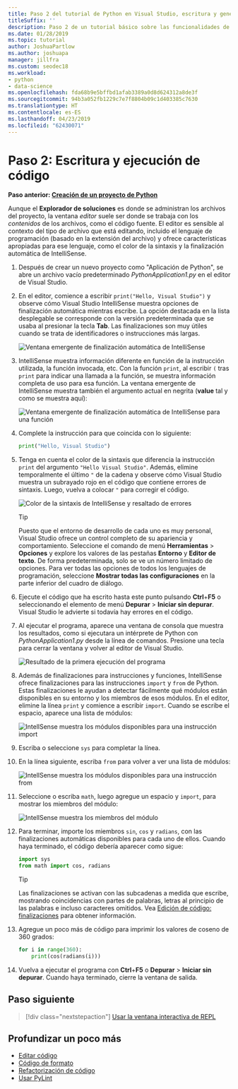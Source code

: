 ```yaml
---
title: Paso 2 del tutorial de Python en Visual Studio, escritura y generación de código
titleSuffix: ''
description: Paso 2 de un tutorial básico sobre las funcionalidades de Python en Visual Studio, entre otras, la edición de código y la ejecución de un proyecto.
ms.date: 01/28/2019
ms.topic: tutorial
author: JoshuaPartlow
ms.author: joshuapa
manager: jillfra
ms.custom: seodec18
ms.workload:
- python
- data-science
ms.openlocfilehash: fda68b9e5bffbd1afab3389a0d8d624312a8de3f
ms.sourcegitcommit: 94b3a052fb1229c7e7f8804b09c1d403385c7630
ms.translationtype: HT
ms.contentlocale: es-ES
ms.lasthandoff: 04/23/2019
ms.locfileid: "62430071"
---
```

# <a name="step-2-write-and-run-code"></a>Paso 2: Escritura y ejecución de código

**Paso anterior: [Creación de un proyecto de Python](tutorial-working-with-python-in-visual-studio-step-01-create-project.md)**

Aunque el **Explorador de soluciones** es donde se administran los archivos del proyecto, la ventana *editor* suele ser donde se trabaja con los *contenidos* de los archivos, como el código fuente. El editor es sensible al contexto del tipo de archivo que está editando, incluido el lenguaje de programación (basado en la extensión del archivo) y ofrece características apropiadas para ese lenguaje, como el color de la sintaxis y la finalización automática de IntelliSense.

1. Después de crear un nuevo proyecto como "Aplicación de Python", se abre un archivo vacío predeterminado *PythonApplication1.py* en el editor de Visual Studio.

1. En el editor, comience a escribir `print("Hello, Visual Studio")` y observe cómo Visual Studio IntelliSense muestra opciones de finalización automática mientras escribe. La opción destacada en la lista desplegable se corresponde con la versión predeterminada que se usaba al presionar la tecla **Tab**. Las finalizaciones son muy útiles cuando se trata de identificadores o instrucciones más largas.

    ![Ventana emergente de finalización automática de IntelliSense](media/vs-getting-started-python-04-IntelliSense1b.png)

1. IntelliSense muestra información diferente en función de la instrucción utilizada, la función invocada, etc. Con la función `print`, al escribir `(` tras `print` para indicar una llamada a la función, se muestra información completa de uso para esa función. La ventana emergente de IntelliSense muestra también el argumento actual en negrita (**value** tal y como se muestra aquí):

    ![Ventana emergente de finalización automática de IntelliSense para una función](media/vs-getting-started-python-05-IntelliSense2b.png)

1. Complete la instrucción para que coincida con lo siguiente:

    ```python
    print("Hello, Visual Studio")
    ```

1. Tenga en cuenta el color de la sintaxis que diferencia la instrucción `print` del argumento `"Hello Visual Studio"`. Además, elimine temporalmente el último `"` de la cadena y observe cómo Visual Studio muestra un subrayado rojo en el código que contiene errores de sintaxis. Luego, vuelva a colocar `"` para corregir el código.

    ![Color de la sintaxis de IntelliSense y resaltado de errores](media/vs-getting-started-python-06-IntelliSense3b.png)

    > [!Tip]
    > Puesto que el entorno de desarrollo de cada uno es muy personal, Visual Studio ofrece un control completo de su apariencia y comportamiento. Seleccione el comando de menú **Herramientas** > **Opciones** y explore los valores de las pestañas **Entorno** y **Editor de texto**. De forma predeterminada, solo se ve un número limitado de opciones. Para ver todas las opciones de todos los lenguajes de programación, seleccione **Mostrar todas las configuraciones** en la parte inferior del cuadro de diálogo.

1. Ejecute el código que ha escrito hasta este punto pulsando **Ctrl**+**F5** o seleccionando el elemento de menú **Depurar** > **Iniciar sin depurar**. Visual Studio le advierte si todavía hay errores en el código.

1. Al ejecutar el programa, aparece una ventana de consola que muestra los resultados, como si ejecutara un intérprete de Python con *PythonApplication1.py* desde la línea de comandos. Presione una tecla para cerrar la ventana y volver al editor de Visual Studio.

    ![Resultado de la primera ejecución del programa](media/vs-getting-started-python-07-output.png)

1. Además de finalizaciones para instrucciones y funciones, IntelliSense ofrece finalizaciones para las instrucciones `import` y `from` de Python. Estas finalizaciones le ayudan a detectar fácilmente qué módulos están disponibles en su entorno y los miembros de esos módulos. En el editor, elimine la línea `print` y comience a escribir `import`. Cuando se escribe el espacio, aparece una lista de módulos:

    ![IntellSense muestra los módulos disponibles para una instrucción import](media/vs-getting-started-python-08-import1.png)

1. Escriba o seleccione `sys` para completar la línea.

1. En la línea siguiente, escriba `from` para volver a ver una lista de módulos:

    ![IntellSense muestra los módulos disponibles para una instrucción from](media/vs-getting-started-python-09-import2.png)

1. Seleccione o escriba `math`, luego agregue un espacio y `import`, para mostrar los miembros del módulo:

    ![IntellSense muestra los miembros del módulo](media/vs-getting-started-python-10-import3.png)

1. Para terminar, importe los miembros `sin`, `cos` y `radians`, con las finalizaciones automáticas disponibles para cada uno de ellos. Cuando haya terminado, el código debería aparecer como sigue:

    ```python
    import sys
    from math import cos, radians
    ```

    > [!Tip]
    > Las finalizaciones se activan con las subcadenas a medida que escribe, mostrando coincidencias con partes de palabras, letras al principio de las palabras e incluso caracteres omitidos. Vea [Edición de código: finalizaciones](editing-python-code-in-visual-studio.md#completions) para obtener información.

1. Agregue un poco más de código para imprimir los valores de coseno de 360 grados:

    ```python
    for i in range(360):
        print(cos(radians(i)))
    ```

1. Vuelva a ejecutar el programa con **Ctrl**+**F5** o **Depurar** > **Iniciar sin depurar**. Cuando haya terminado, cierre la ventana de salida.

## <a name="next-step"></a>Paso siguiente

> [!div class="nextstepaction"]
> [Usar la ventana interactiva de REPL](tutorial-working-with-python-in-visual-studio-step-03-interactive-repl.md)

## <a name="go-deeper"></a>Profundizar un poco más

- [Editar código](editing-python-code-in-visual-studio.md)
- [Código de formato](formatting-python-code.md)
- [Refactorización de código](refactoring-python-code.md)
- [Usar PyLint](linting-python-code.md)
